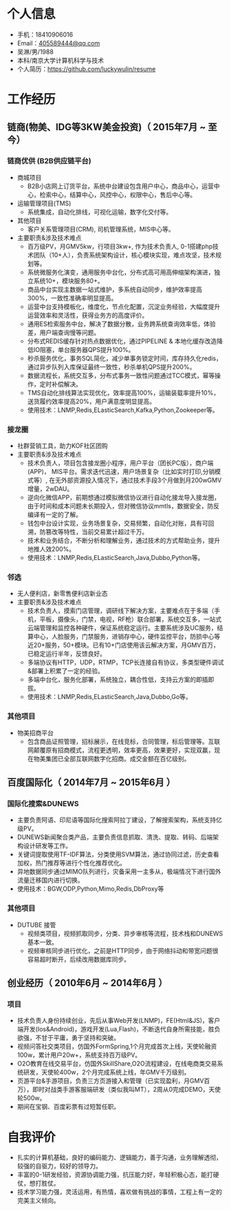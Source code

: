 
# 个人信息

- 手机：18410906016
- Email：405589444@qq.com 
- 吴淋/男/1988 
- 本科/南京大学计算机科学与技术
- 个人简历：https://github.com/luckywulin/resume

# 工作经历

## 链商(物美、IDG等3KW美金投资)（ 2015年7月 ~ 至今）
 
### 链商优供 (B2B供应链平台) 
- 商城项目
   - B2B小店网上订货平台，系统中台建设包含用户中心，商品中心，运营中心，检索中心，结算中心，风控中心，权限中心，售后中心等。
- 运输管理项目(TMS)
   - 系统集成，自动化排线，可视化运输，数字化交付等。
- 其他项目
   - 客户关系管理项目(CRM), 司机管理系统，MIS中心等。
- 主要职责&涉及技术难点
   - 百万级PV，月GMV5kw，行项目3kw+, 作为技术负责人, 0-1搭建php技术团队（10+人），负责系统架构设计，核心模块实现，难点攻坚，技术规划等。
   - 系统微服务化演变，通用服务中台化，分布式高可用高伸缩架构演进，独立系统10+，模块服务80+。
   - 商品中台实现主数据一站式维护，多系统自动同步，维护效率提高300%，一致性准确率明显提高。
   - 运营中台支持模板化，维度化，节点化配置，沉淀业务经验，大幅度提升运营效率和灵活性，获得业务方的高度评价。
   - 通用ES检索服务中台，解决了数据分散，业务跨系统查询效率低，体验差，用户端查询慢等问题。
   - 分布式REDIS缓存针对热点数据优化，通过PIPELINE & 本地化缓存改造降低IO阻塞，单台服务器QPS提升100%。
   - 秒杀服务优化，事务SQL简化，减少单事务锁定时间，库存持久化redis，通过异步队列入库保证最终一致性，秒杀单机QPS提升200%。
   - 数据流程长，系统交互多，分布式事务一致性问题通过TCC模式，幂等操作，定时补偿解决。
   - TMS自动化排线算法实现优化，效率提高100%，运输装载率提升10%，送货履约效率提高20%，用户满意度明显提高。
   - 使用技术：LNMP,Redis,ELasticSearch,Kafka,Python,Zookeeper等。

### 接龙圈
- 社群营销工具，助力KOF社区团购
- 主要职责&涉及技术难点
   - 技术负责人，项目包含接龙圈小程序，用户平台（团长PC版），商户端(APP)， MIS平台。需求迭代迅速，用户场景复杂（比如实时打印,分销模式等）, 在无外部资源投入情况下，通过技术手段3个月做到月200wGMV增量，2wDAU。
   - 逆向化微信APP，前期想通过模拟微信协议进行自动化接龙导入接龙圈，由于时间和成本问题未长期投入，但对微信协议mmtls，数据安全，防反编译有一定的了解。
   - 钱包中台设计实现，业务场景复杂，交易频繁，自动化对账，具有可回溯，防篡改等特性，当前交易累计超过千万。
   - 技术和业务结合，不断分析和理解业务，通过技术的方式帮助业务，提升地推人效200%。
   - 使用技术：LNMP,Redis,ELasticSearch,Java,Dubbo,Python等。
   
### 邻选
- 无人便利店，新零售便利店新业态
- 主要职责&涉及技术难点
   - 技术负责人，摸索门店管理，调研线下解决方案，主要难点在于多端（手机，平板，摄像头，门禁，电视，RF枪）联合部署，系统交互多，一站式云端管理和监控各种硬件，保证系统稳定运行。主要系统涉及UC服务，结算中心，人脸服务，门禁服务，进销存中心，硬件监控平台，防损中心等近20+服务，50+模块。已有10+门店使用该云解决方案，月GMV百万，已稳定运行半年，反馈良好。
   - 多端协议有HTTP，UDP，RTMP，TCP长连接自有协议，多类型硬件调试&部署上积累了一定的经验。
   - 多端中台化，服务化部署，系统独立，耦合性低，支持云方案的即插即拔。
   - 使用技术：LNMP,Redis,ELasticSearch,Java,Dubbo,Go等。
   
### 其他项目
- 物美招商平台
   - 包含商品证照管理，招标展示，在线竞标，合同管理，标后管理等。互联网颠覆原有招商模式，流程更透明，效率更高，效果更好，实现双赢，现在物美集团已全部互联网数字化招商。成交金额在百亿级别。
  
## 百度国际化（ 2014年7月 ~ 2015年6月 ）

### 国际化搜索&DUNEWS 
   - 主要负责阿语、印尼语等国际化搜索阿拉丁建设，了解搜索架构，系统支持亿级PV。
   - DUNEWS新闻聚合类产品，主要负责信息抓取、清洗、提取、转码、后端架构设计研发等工作。
   - 关键词提取使用TF-IDF算法，分类使用SVM算法，通过协同过滤，历史查看加权，热门推荐等进行个性化推荐优化。
   - 异地数据同步通过MIMO队列进行，灾备采用一主多从，极端情况下进行国外流量迁移国内进行切换。
   - 使用技术：BGW,ODP,Python,Mimo,Redis,DbProxy等

### 其他项目
- DUTUBE 接管
   - 视频类项目，视频抓取同步，分类、异步审核等流程，技术栈和DUNEWS基本一致。
   - 视频审核同步进行优化，之前是HTTP同步，由于网络抖动和带宽问题很容易超时断开，后续改用数据库同步。
  
## 创业经历（ 2010年6月 ~ 2014年6月 ）

### 项目
- 技术负责人身份持续创业，先后从事Web开发(LNMP)，FE(Html&JS)，客户端开发(Ios&Android)，游戏开发(Lua,Flash)，不断迭代自身所需技能，胜负欲强，不甘于平庸，勇于坚持和突破。
- 视频问答社交类项目，仿国外FormSpring,1个月完成首次上线，天使轮融资100w，累计用户20w+，系统支持百万级PV。
- O2O教育在线交易平台，仿国外SkillShare,O2O流程建设，在线电商类交易系统研发，天使轮400w，2个月完成系统上线，年GMV千万级别。
- 页游平台&手游项目，负责三方页游接入和管理（已实现盈利，月GMV百万），即时对战类手游客服端研发（类似我叫MT），2周从0完成DEMO，天使轮500w。
- 期间在宝钢、百度彩票有过短暂任职。

# 自我评价
- 扎实的计算机基础，良好的编码能力、逻辑能力，善于沟通，业务理解透彻，较强的自驱力，较好的领导力。
- 丰富的0-1研发经验，资源协调能力强，抗压能力好，年轻积极心态，能打硬仗，想打胜仗。
- 技术学习能力强，灵活运用，有热情，喜欢做有挑战的事情，工程上有一定的完美主义倾向。
